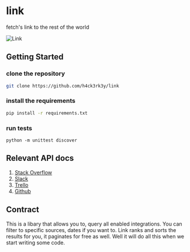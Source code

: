 # link
fetch's link to the rest of the world

![Link](https://imgur.com/2RUClFK.png)

## Getting Started

### clone the repository

```bash
git clone https://github.com/h4ck3rk3y/link
```

### install the requirements

```bash
pip install -r requirements.txt

```

### run tests

```
python -m unittest discover
```

## Relevant API docs

1. [Stack Overflow](https://api.stackexchange.com/docs)
2. [Slack](https://api.slack.com/methods/search.messages)
3. [Trello](https://developer.atlassian.com/cloud/trello/guides/rest-api/api-introduction/#search)
4. [Github](https://docs.github.com/en/rest/reference/search)

## Contract

This is a libary that allows you to, query all enabled integrations. You can filter to specific sources, dates if you want to.
Link ranks and sorts the results for you, it paginates for free as well. Well it will do all this when we start writing some code.